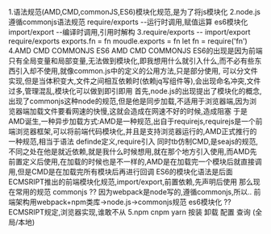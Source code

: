 1.语法规范(AMD,CMD,commonJS,ES6)模块化规范,是为了将js模块化
2.node.js遵循commonjs语法规范 require/exports --运行时调用,赋值运算
  es6模块化 import/export --编译时调用,引用时解构
3.require/exports -- import/export
  require/exports
  exports.fn = fn
  moudle.exports = fn
  let fn = require('fn')  
4.AMD CMD COMMONJS ES6
  AMD CMD COMMONJS ES6的出现是因为前端只有全局变量和局部变量,无法做到模块化,即我想用什么就引入什么,而不必有些东西引入却不使用,就像common.js中的定义的公用方法,只是部分使用,
  可以分文件实现,但是当体积变大,文件之间相互依赖时(依赖jq写组件等),会出现命名冲突,文件过多,管理混乱,模块化可以做到即引即用
  首先,node.js的出现提出了模块化的概念,出现了commonjs这种node的规范,但是他是同步加载,不适用于浏览器端,因为浏览器端加载文件要看网速的快慢,这就会造成在网速不好的时候,造成阻塞
  于是AMD诞生,一种异步加载方式:AMD是一种规范,出自于requirejs,requirejs是一个前端浏览器框架,可以将前端代码模块化,并且是支持浏览器运行的,AMD正式推行的一种规范,相当于语法
      definde定义,require引入
  同时tb仿制CMD,是seajs的规范,不同之处在他是就近依赖,就是我什么时候想用,就在那个地方引入使用,而AMD先前置定义后使用,在加载的时候也是不一样的,AMD是在加载完一个模块后就直接调用,但是CMD是在加载完所有模块后再进行回调
  ES6的模块化语法是后面ECMSRIPT推出的前端模块化规范,import/export,前置依赖,先声明后使用
  那么现在常用的规范  commonjs  ?? 因为webpack是node写的,遵循commonjs,所以..  前端架构用webpack+npm类库->node.js->commonjs规范
                    es6模块化  ?? ECMSRIPT规定,浏览器实现,谁敢不从
5.npm cnpm yarn 按装 卸载 配置 查询  (全局/本地)
